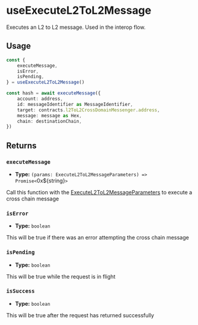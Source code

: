 # useExecuteL2ToL2Message

Executes an L2 to L2 message. Used in the interop flow.

## Usage

```ts [example.ts]
const {
    executeMessage,
    isError,
    isPending,
} = useExecuteL2ToL2Message()

const hash = await executeMessage({
    account: address,
    id: messageIdentifier as MessageIdentifier,
    target: contracts.l2ToL2CrossDomainMessenger.address,
    message: message as Hex,
    chain: destinationChain,
})
```

## Returns

### `executeMessage`

- **Type:** `(params: ExecuteL2ToL2MessageParameters) => Promise<`0x${string}`>`

Call this function with the [ExecuteL2ToL2MessageParameters](https://github.com/ethereum-optimism/ecosystem/blob/main/packages/viem/docs/actions/executeL2ToL2Message.md#parameters) to execute a cross chain message

### `isError`

- **Type:** `boolean`

This will be true if there was an error attempting the cross chain message 

### `isPending`

- **Type:** `boolean`

This will be true while the request is in flight

### `isSuccess`

- **Type:** `boolean`

This will be true after the request has returned successfully

